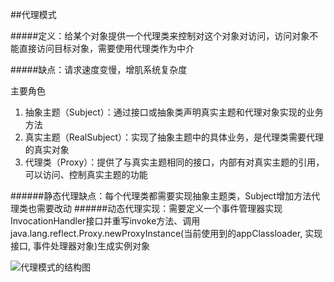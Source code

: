 ##代理模式

#####定义：给某个对象提供一个代理类来控制对这个对象对访问，访问对象不能直接访问目标对象，需要使用代理类作为中介

#####缺点：请求速度变慢，增肌系统复杂度

主要角色
1. 抽象主题（Subject）：通过接口或抽象类声明真实主题和代理对象实现的业务方法
2. 真实主题（RealSubject）：实现了抽象主题中的具体业务，是代理类需要代理的真实对象
3. 代理类（Proxy）：提供了与真实主题相同的接口，内部有对真实主题的引用，可以访问、控制真实主题的功能

######静态代理缺点：每个代理类都需要实现抽象主题类，Subject增加方法代理类也需要改动
######动态代理实现：需要定义一个事件管理器实现InvocationHandler接口并重写invoke方法、调用java.lang.reflect.Proxy.newProxyInstance(当前使用到的appClassloader, 实现接口, 事件处理器对象)生成实例对象

![代理模式的结构图](http://c.biancheng.net/uploads/allimg/181115/3-1Q115093011523.gif "代理模式的结构图")